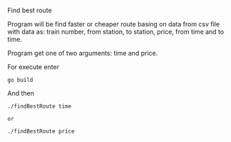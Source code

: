 Find best route

Program will be find faster or cheaper route basing on data from csv file
with data as: train number, from station, to station, price, from time and
to time.

Program get one of two arguments: time and price.

For execute enter 
```
go build
```
And then 
```
./findBestRoute time

or

./findBestRoute price
```